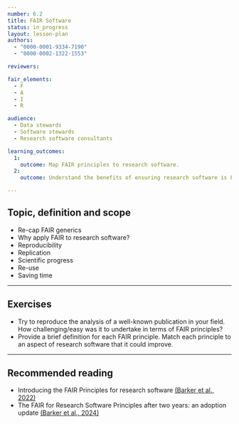 ```yaml
---
number: 6.2
title: FAIR Software
status: in_progress
layout: lesson-plan
authors:
  - "0000-0001-9334-7190"
  - "0000-0002-1322-1553"

reviewers:

fair_elements:
  - F
  - A
  - I
  - R

audience:
  - Data stewards
  - Software stewards
  - Research software consultants

learning_outcomes:
  1:
    outcome: Map FAIR principles to research software.
  2:
    outcome: Understand the benefits of ensuring research software is FAIR.

---
```


## Topic, definition and scope

* Re-cap FAIR generics
* Why apply FAIR to research software?
* Reproducibility
* Replication
* Scientific progress
* Re-use
* Saving time 

---

## Exercises

* Try to reproduce the analysis of a well-known publication in your field. How challenging/easy was it to undertake in terms of FAIR principles?
* Provide a brief definition for each FAIR principle. Match each principle to an aspect of research software that it could improve.

--- 

## Recommended reading

* Introducing the FAIR Principles for research software [(Barker et al., 2022)](https://doi.org/10.1038/s41597-022-01710-x)
* The FAIR for Research Software Principles after two years: an adoption update [(Barker et al., 2024)](https://www.researchsoft.org/blog/2024-03/)
